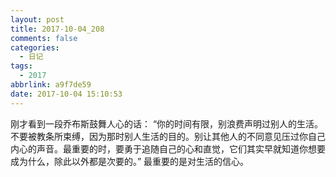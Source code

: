 ```yaml
---
layout: post
title: 2017-10-04_208
comments: false
categories:
  - 日记
tags:
  - 2017
abbrlink: a9f7de59
date: 2017-10-04 15:10:53
---
```


  刚才看到一段乔布斯鼓舞人心的话：
  &ldquo;你的时间有限，别浪费声明过别人的生活。不要被教条所束缚，因为那时别人生活的目的。别让其他人的不同意见压过你自己内心的声音。最重要的时，要勇于追随自己的心和直觉，它们其实早就知道你想要成为什么，除此以外都是次要的。&rdquo;
  最重要的是对生活的信心。
